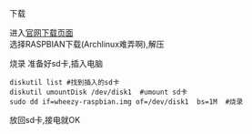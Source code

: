 下载

进入[官网下载页面](http://www.raspberrypi.org/downloads/)  
选择RASPBIAN下载(Archlinux难弄啊),解压  

烧录
准备好sd卡,插入电脑
```
diskutil list #找到插入的sd卡
diskutil umountDisk /dev/disk1  #umount sd卡
sudo dd if=wheezy-raspbian.img of=/dev/disk1  bs=1M  #烧录
```
放回sd卡,接电就OK



